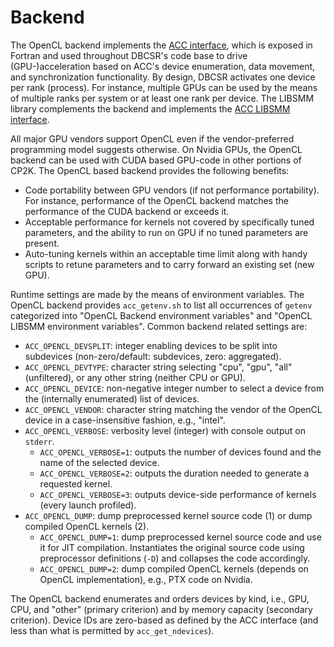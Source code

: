 # Backend

The OpenCL backend implements the [ACC interface](https://github.com/cp2k/dbcsr/blob/develop/src/acc/acc.h), which is exposed in Fortran and used throughout DBCSR's code base to drive (GPU-)acceleration based on ACC's device enumeration, data movement, and synchronization functionality. By design, DBCSR activates one device per rank (process). For instance, multiple GPUs can be used by the means of multiple ranks per system or at least one rank per device. The LIBSMM library complements the backend and implements the [ACC LIBSMM interface](https://github.com/cp2k/dbcsr/blob/develop/src/acc/acc_libsmm.h).

All major GPU vendors support OpenCL even if the vendor-preferred programming model suggests otherwise. On Nvidia GPUs, the OpenCL backend can be used with CUDA based GPU-code in other portions of CP2K. The OpenCL based backend provides the following benefits:

* Code portability between GPU vendors (if not performance portability). For instance, performance of the OpenCL backend matches the performance of the CUDA backend or exceeds it.
* Acceptable performance for kernels not covered by specifically tuned parameters, and the ability to run on GPU if no tuned parameters are present.
* Auto-tuning kernels within an acceptable time limit along with handy scripts to retune parameters and to carry forward an existing set (new GPU).

Runtime settings are made by the means of environment variables. The OpenCL backend provides `acc_getenv.sh` to list all occurrences of `getenv` categorized into "OpenCL Backend environment variables" and "OpenCL LIBSMM environment variables". Common backend related settings are:

* `ACC_OPENCL_DEVSPLIT`: integer enabling devices to be split into subdevices (non-zero/default: subdevices, zero: aggregated).
* `ACC_OPENCL_DEVTYPE`: character string selecting "cpu", "gpu", "all" (unfiltered), or any other string (neither CPU or GPU).
* `ACC_OPENCL_DEVICE`: non-negative integer number to select a device from the (internally enumerated) list of devices.
* `ACC_OPENCL_VENDOR`: character string matching the vendor of the OpenCL device in a case-insensitive fashion, e.g., "intel".
* `ACC_OPENCL_VERBOSE`: verbosity level (integer) with console output on `stderr`.
    * `ACC_OPENCL_VERBOSE=1`: outputs the number of devices found and the name of the selected device.
    * `ACC_OPENCL_VERBOSE=2`: outputs the duration needed to generate a requested kernel.
    * `ACC_OPENCL_VERBOSE=3`: outputs device-side performance of kernels (every launch profiled).
* `ACC_OPENCL_DUMP`: dump preprocessed kernel source code (1) or dump compiled OpenCL kernels (2).
    * `ACC_OPENCL_DUMP=1`: dump preprocessed kernel source code and use it for JIT compilation. Instantiates the original source code using preprocessor definitions (`-D`) and collapses the code accordingly.
    * `ACC_OPENCL_DUMP=2`: dump compiled OpenCL kernels (depends on OpenCL implementation), e.g., PTX code on Nvidia.

The OpenCL backend enumerates and orders devices by kind, i.e., GPU, CPU, and "other" (primary criterion) and by memory capacity (secondary criterion). Device IDs are zero-based as defined by the ACC interface (and less than what is permitted by `acc_get_ndevices`).
